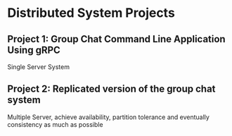 ﻿# Distributed System Projects

## Project 1: Group Chat Command Line Application Using gRPC
Single Server System

## Project 2: Replicated version of the group chat system
Multiple Server, achieve availability, partition tolerance and eventually consistency as much as possible 
